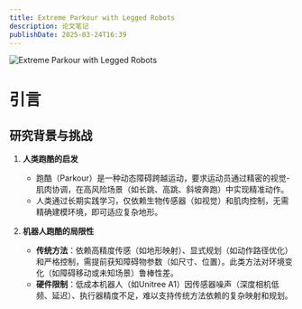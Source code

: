 ```yaml
---
title: Extreme Parkour with Legged Robots
description: 论文笔记
publishDate: 2025-03-24T16:39
---
```

![Extreme Parkour with Legged Robots](/assets/images/extreme-parkour-with-legged-robots.png "Extreme Parkour with Legged Robots")

# 引言
## **研究背景与挑战**
1. **人类跑酷的启发**
   - 跑酷（Parkour）是一种动态障碍跨越运动，要求运动员通过精密的视觉-肌肉协调，在高风险场景（如长跳、高跳、斜坡奔跑）中实现精准动作。
   - 人类通过长期实践学习，仅依赖生物传感器（如视觉）和肌肉控制，无需精确建模环境，即可适应复杂地形。

2. **机器人跑酷的局限性**
   - **传统方法**：依赖高精度传感（如地形映射）、显式规划（如动作路径优化）和严格控制，需提前获知障碍物参数（如尺寸、位置）。此类方法对环境变化（如障碍移动或未知场景）鲁棒性差。
   - **硬件限制**：低成本机器人（如Unitree A1）因传感器噪声（深度相机低频、延迟）、执行器精度不足，难以支持传统方法依赖的复杂映射和规划。
